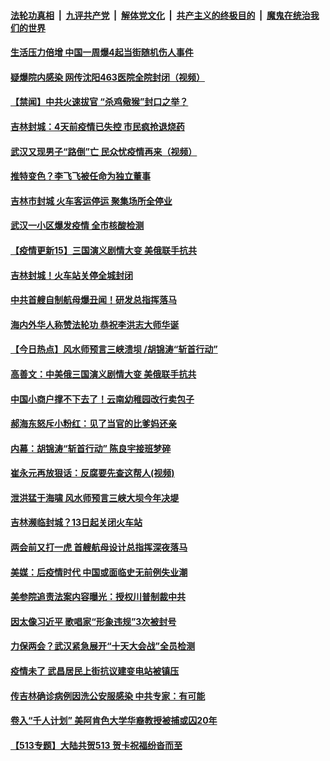 

####  [法轮功真相](../../../../basic/blob/master/README.md?t=05140531) &nbsp;|&nbsp; [九评共产党](../../../../9ping.md/blob/master/README.md?t=05140531) &nbsp;|&nbsp; [解体党文化](../../../../jtdwh.md/blob/master/README.md?t=05140531)  &nbsp;|&nbsp; [共产主义的终极目的](../../../../gczydzjmd.md/blob/master/README.md?t=05140531) &nbsp;|&nbsp; [魔鬼在统治我们的世界](../../../../mgztzwmdsj.md/blob/master/README.md?t=05140531) 

#### [生活压力倍增 中国一周爆4起当街随机伤人事件](../pages/prog204/a102846199.md?t=05140531) 

#### [疑爆院内感染 网传沈阳463医院全院封闭（视频）](../pages/prog204/a102846167.md?t=05140531) 

#### [【禁闻】中共火速拔官 “杀鸡儆猴”封口之举？](../pages/prog204/a102846168.md?t=05140531) 

#### [吉林封城：4天前疫情已失控 市民疯抢退烧药](../pages/prog204/a102846143.md?t=05140531) 

#### [武汉又现男子“路倒”亡 民众忧疫情再来（视频）](../pages/prog204/a102846137.md?t=05140531) 

#### [推特变色？李飞飞被任命为独立董事](../pages/prog204/a102846073.md?t=05140531) 

#### [吉林市封城 火车客运停运 聚集场所全停业](../pages/prog204/a102846021.md?t=05140531) 

#### [武汉一小区爆发疫情 全市核酸检测](../pages/prog204/a102845855.md?t=05140531) 

#### [【疫情更新15】三国演义剧情大变 美俄联手抗共](../pages/prog204/a102843601.md?t=05140531) 

#### [吉林封城！火车站关停全城封闭](../pages/prog204/a102845813.md?t=05140531) 

#### [中共首艘自制航母爆丑闻！研发总指挥落马](../pages/prog204/a102845820.md?t=05140531) 

#### [海内外华人称赞法轮功 恭祝李洪志大师华诞](../pages/prog204/a102845828.md?t=05140531) 

#### [【今日热点】风水师预言三峡溃坝 /胡锦涛“斩首行动”](../pages/prog204/a102845756.md?t=05140531) 

#### [高善文：中美俄三国演义剧情大变 美俄联手抗共](../pages/prog204/a102845788.md?t=05140531) 

#### [中国小商户撑不下去了！云南幼稚园改行卖包子](../pages/prog204/a102845710.md?t=05140531) 

#### [郝海东怒斥小粉红：见了当官的比爹妈还亲](../pages/prog204/a102845679.md?t=05140531) 

#### [内幕：胡锦涛“斩首行动” 陈良宇接班梦碎](../pages/prog204/a102845669.md?t=05140531) 


#### [崔永元再放狠话：反腐要先查这帮人(视频)](../pages/prog204/a102845610.md?t=05140531) 

#### [泄洪猛于海啸 风水师预言三峡大坝今年决堤](../pages/prog204/a102845595.md?t=05140531) 

#### [吉林濒临封城？13日起关闭火车站](../pages/prog204/a102845603.md?t=05140531) 

#### [两会前又打一虎 首艘航母设计总指挥深夜落马](../pages/prog204/a102845555.md?t=05140531) 

#### [美媒：后疫情时代  中国或面临史无前例失业潮](../pages/prog204/a102845554.md?t=05140531) 

#### [美参院追责法案内容曝光：授权川普制裁中共](../pages/prog204/a102845464.md?t=05140531) 

#### [因太像习近平 歌唱家“形象违规”3次被封号](../pages/prog204/a102844975.md?t=05140531) 

#### [力保两会？武汉紧急展开“十天大会战”全员检测](../pages/prog204/a102845233.md?t=05140531) 

#### [疫情未了 武昌居民上街抗议建变电站被镇压](../pages/prog204/a102845251.md?t=05140531) 

#### [传吉林确诊病例因洗公安服感染 中共专家：有可能](../pages/prog204/a102845294.md?t=05140531) 

#### [卷入“千人计划” 美阿肯色大学华裔教授被捕或囚20年](../pages/prog204/a102845264.md?t=05140531) 

#### [【513专题】大陆共贺513 贺卡祝福纷沓而至](../pages/prog204/a102845288.md?t=05140531) 


